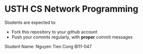 USTH CS Network Programming
=====================================

Students are expected to:
* Fork this repository to your github account
* Push your commits regularly, with **proper** commit messages

Student Name: Nguyen Tien Cong BI11-047